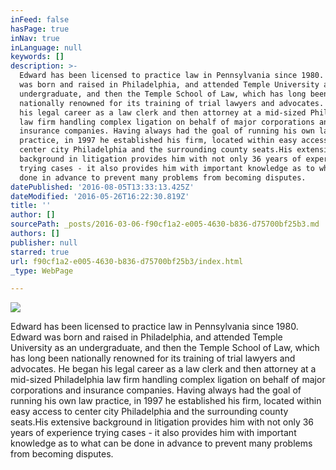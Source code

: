```yaml
---
inFeed: false
hasPage: true
inNav: true
inLanguage: null
keywords: []
description: >-
  Edward has been licensed to practice law in Pennsylvania since 1980. Edward
  was born and raised in Philadelphia, and attended Temple University as an
  undergraduate, and then the Temple School of Law, which has long been
  nationally renowned for its training of trial lawyers and advocates. He began
  his legal career as a law clerk and then attorney at a mid-sized Philadelphia
  law firm handling complex ligation on behalf of major corporations and
  insurance companies. Having always had the goal of running his own law
  practice, in 1997 he established his firm, located within easy access to
  center city Philadelphia and the surrounding county seats.His extensive
  background in litigation provides him with not only 36 years of experience
  trying cases - it also provides him with important knowledge as to what can be
  done in advance to prevent many problems from becoming disputes.
datePublished: '2016-08-05T13:33:13.425Z'
dateModified: '2016-05-26T16:22:30.819Z'
title: ''
author: []
sourcePath: _posts/2016-03-06-f90cf1a2-e005-4630-b836-d75700bf25b3.md
authors: []
publisher: null
starred: true
url: f90cf1a2-e005-4630-b836-d75700bf25b3/index.html
_type: WebPage

---
```

![](https://the-grid-user-content.s3-us-west-2.amazonaws.com/1ac78d82-f288-45de-9bab-946010f24f33.jpg)

Edward has been licensed to practice law in Pennsylvania since 1980\. Edward was born and raised in Philadelphia, and attended Temple University as an undergraduate, and then the Temple School of Law, which has long been nationally renowned for its training of trial lawyers and advocates. He began his legal career as a law clerk and then attorney at a mid-sized Philadelphia law firm handling complex ligation on behalf of major corporations and insurance companies. Having always had the goal of running his own law practice, in 1997 he established his firm, located within easy access to center city Philadelphia and the surrounding county seats.His extensive background in litigation provides him with not only 36 years of experience trying cases - it also provides him with important knowledge as to what can be done in advance to prevent many problems from becoming disputes.